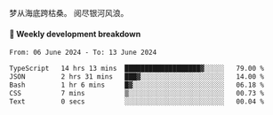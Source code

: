 梦从海底跨枯桑。
阅尽银河风浪。


#### 📝 Weekly development breakdown

<!--START_SECTION:waka-->

```txt
From: 06 June 2024 - To: 13 June 2024

TypeScript   14 hrs 13 mins  ███████████████████▓░░░░░   79.00 %
JSON         2 hrs 31 mins   ███▓░░░░░░░░░░░░░░░░░░░░░   14.00 %
Bash         1 hr 6 mins     █▓░░░░░░░░░░░░░░░░░░░░░░░   06.18 %
CSS          7 mins          ▒░░░░░░░░░░░░░░░░░░░░░░░░   00.73 %
Text         0 secs          ░░░░░░░░░░░░░░░░░░░░░░░░░   00.04 %
```

<!--END_SECTION:waka-->



